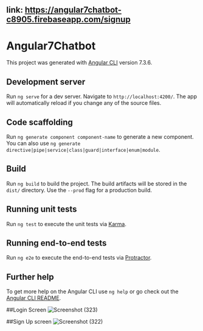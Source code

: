 ## link: https://angular7chatbot-c8905.firebaseapp.com/signup

# Angular7Chatbot

This project was generated with [Angular CLI](https://github.com/angular/angular-cli) version 7.3.6.

## Development server

Run `ng serve` for a dev server. Navigate to `http://localhost:4200/`. The app will automatically reload if you change any of the source files.

## Code scaffolding

Run `ng generate component component-name` to generate a new component. You can also use `ng generate directive|pipe|service|class|guard|interface|enum|module`.

## Build

Run `ng build` to build the project. The build artifacts will be stored in the `dist/` directory. Use the `--prod` flag for a production build.

## Running unit tests

Run `ng test` to execute the unit tests via [Karma](https://karma-runner.github.io).

## Running end-to-end tests

Run `ng e2e` to execute the end-to-end tests via [Protractor](http://www.protractortest.org/).

## Further help

To get more help on the Angular CLI use `ng help` or go check out the [Angular CLI README](https://github.com/angular/angular-cli/blob/master/README.md).

##Login Screen
![Screenshot (323)](https://user-images.githubusercontent.com/37897749/55655026-9a1fb100-5810-11e9-8497-2abf12f3e353.png)

##Sign Up screen
![Screenshot (322)](https://user-images.githubusercontent.com/37897749/55655029-9db33800-5810-11e9-9737-a7dd2b23708c.png)

